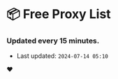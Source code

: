 # :package: Free Proxy List
### Updated every 15 minutes.

- Last updated: `2024-07-14 05:10`

:heart:
